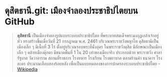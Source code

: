 # ดุสิตธานี.git: เมืองจำลองประชาธิปไตยบน GitHub

> **ดุสิตธานี** เป็นเมืองจำลองรูปแบบระบอบประชาธิปไตย ที่พระบาทสมเด็จพระมงกุฎเกล้าเจ้าอยู่หัว ทรงสร้างขึ้นเมื่อวันที่ 21 กรกฎาคม พ.ศ. 2461 บริเวณพระราชวังพญาไท ดุสิตธานีเป็นเมืองเล็ก ๆ มีเนื้อที่ 3 ไร่ ตั้งอยู่บริเวณรอบพระที่นั่งอุดร ในพระราชวังดุสิต มีลักษณะเป็นเมืองเล็ก ๆ คล้ายเมืองตุ๊กตา มีขนาดพื้นที่ 1 ใน 20 เท่าของเมืองจริง ประกอบด้วย พระราชวัง ศาลารัฐบาล วัดวาอาราม สถานที่ราชการ โรงทหาร โรงเรียน โรงพยาบาล ตลาดร้านค้า ธนาคาร โรงละคร ประมาณเกือบสองร้อยหลัง เพื่อเป็นแบบทดลองของการปกครองระบอบประชาธิปไตย - [Wikipedia](https://th.wikipedia.org/wiki/ดุสิตธานี)

